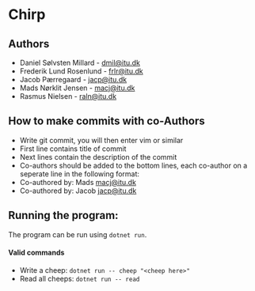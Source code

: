# Chirp
## Authors
- Daniel Sølvsten Millard - dmil@itu.dk 
- Frederik Lund Rosenlund - frlr@itu.dk
- Jacob Pærregaard - jacp@itu.dk
- Mads Nørklit Jensen - macj@itu.dk 
- Rasmus Nielsen - raln@itu.dk

## How to make commits with co-Authors
- Write git commit, you will then enter vim or similar
- First line contains title of commit
- Next lines contain the description of the commit
- Co-authors should be added to the bottom lines, each co-author on a seperate line in the following format:
- Co-authored by: Mads <macj@itu.dk>
- Co-authored by: Jacob <jacp@itu.dk>

## Running the program:
The program can be run using `dotnet run`.
#### Valid commands
- Write a cheep: `dotnet run -- cheep "<cheep here>"`
- Read all cheeps: `dotnet run -- read`
